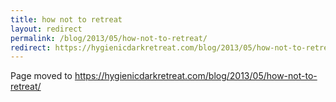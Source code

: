 ```yaml
---
title: how not to retreat
layout: redirect
permalink: /blog/2013/05/how-not-to-retreat/
redirect: https://hygienicdarkretreat.com/blog/2013/05/how-not-to-retreat/
---
```


Page moved to <https://hygienicdarkretreat.com/blog/2013/05/how-not-to-retreat/>

